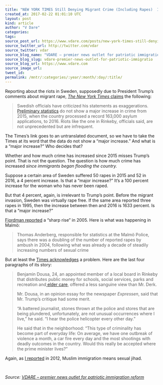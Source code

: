 ```yaml
---
title: "NEW YORK TIMES Still Denying Migrant Crime (Including Rapes)  In Sweden"
created_at: 2017-02-22 01:01:10 UTC
layout: post
kind: article
author: "V Dare"
categories: 
tags: 
source_post_url: https://www.vdare.com/posts/new-york-times-still-denying-migrant-crime-including-rapes-in-sweden
source_twitter_url: http://twitter.com/vdar
source_twitter: vdar
source_blog_name: "VDARE – premier news outlet for patriotic immigration reform"
source_blog_slug: vdare-premier-news-outlet-for-patriotic-immigratio
source_blog_url: https://www.vdare.com
source_image_url: 
tweet_id:
permalink: /mntr/:categories/:year/:month/:day/:title/
---
```

<div class="pf-content"><p>Reporting about the riots in Sweden, supposedly due to President Trump&#8217;s comments about migrant rape, <a href="https://www.nytimes.com/2017/02/21/world/europe/stockholm-sweden-riots-trump.html?hp&amp;action=click&amp;pgtype=Homepage&amp;clickSource=story-heading&amp;module=b-lede-package-region&amp;region=top-news&amp;WT.nav=top-news"><em>The New York Times</em> claims</a> the following:</p>
<blockquote><p>Swedish officials have criticized his statements as exaggerations.<a href="http://www.bra.se/download/18.37179ae158196cb172e1b34/1484209811093/Sammanfattning_anmalda_prel_helar_2016.pdf"> Preliminary statistics</a> do not show a major increase in crime from 2015, when the country processed a record 163,000 asylum applications, to 2016. Riots like the one in Rinkeby, officials said, are not unprecedented but are infrequent.</p></blockquote>
<p>The Times’s link goes to an untranslated document, so we have to take the Times at its word that the data do not show a “major increase.” And what is a “major increase?” Who decides that?</p>
<p>Whether and how much crime has increased since 2015 misses Trump’s point. That is not the question. The question is how much crime has increased <em>since immigrants began flooding the country.</em></p>
<p>Suppose a certain area of Sweden suffered 50 rapes in 2015 and 52 in 2016, a 4 percent increase. Is that a “major increase?” It’s a 100 percent increase for the woman who has never been raped.</p>
<p>But that 4 percent, again, is irrelevant to Trump’s point. Before the migrant invasion, Sweden was virtually rape free. If the same area reported three rapes in 1995, then the increase between then and 2016 is 1633 percent. Is that a “major increase?”</p>
<p><a href="http://fjordman.blogspot.com/2005/02/muslim-rape-epidemic-in-sweden-and.html">Fjordman reported</a> a “sharp rise” in 2005. Here is what was happening in Malmö:</p><!-- TAG START { player: "7518-804336-VDare - Outstream - Rev", owner: "ONE Video by AOL", for: "ONE Video by AOL" - BEINJS } --><div id="57966237cc52c74a5e1363c4" class="vdb_player vdb_57966237cc52c74a5e1363c456bcd17ce4b018167fea5539">    <script type="text/javascript" src="//delivery.vidible.tv/jsonp/pid=57966237cc52c74a5e1363c4/56bcd17ce4b018167fea5539_bein.js"></script></div><!-- TAG END { date: 07/25/16 } -->
<blockquote><p>Thomas Anderberg, responsible for statistics at the Malmö Police, says there was a doubling of the number of reported rapes by ambush in 2004, following what was already a decade of steadily increasing numbers of sexual crime</p></blockquote>
<p>But at least the <a href="https://www.nytimes.com/2017/02/21/world/europe/stockholm-sweden-riots-trump.html?hp&amp;action=click&amp;pgtype=Homepage&amp;clickSource=story-heading&amp;module=b-lede-package-region&amp;region=top-news&amp;WT.nav=top-news">Times acknowledges</a> a problem. Here are the last four paragraphs of its story:</p>
<blockquote><p>Benjamin Dousa, 24, an appointed member of a local board in Rinkeby that distributes public money for schools, social services, parks and recreation and<a href="http://topics.nytimes.com/top/reference/timestopics/subjects/e/elder-care/index.html?inline=nyt-classifier"> elder care</a>, offered a less sanguine view than Mr. Derk.</p>
<p>Mr. Dousa, in an opinion essay for the newspaper <em>Expressen</em>, said that Mr. Trump’s critique had some merit.</p>
<p>“A battered journalist, stones thrown at the police and stores that are being plundered, unfortunately, are not unusual occurrences where I live,” he said. “I hear the police helicopter every other day.”</p>
<p>He said that in the neighborhood: “This type of criminality has become part of everyday life: On average, we have one outbreak of violence a month, a car fire every day and the most shootings with deadly outcomes in the country. Would this really be accepted where the prime minister lives?”</p></blockquote>
<p>Again, as <a href="http://www.vdare.com/articles/muslim-immigration-means-sexual-jihad">I reported</a> in 2012, Muslim immigration means sexual jihad.</p>
<p>&nbsp;</p>
</div><div class="">
    <i>Source: <a href="https://www.vdare.com">VDARE – premier news outlet for patriotic immigration reform</a></i>
</div>
